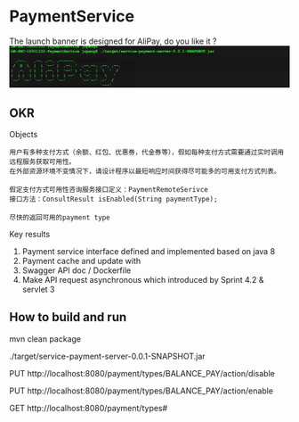 # PaymentService

The launch banner is designed for AliPay,  do you like it ?
![Colored Banner](https://raw.githubusercontent.com/djkpengjun/PaymentService/master/alipay.png)

## OKR
   
   Objects

    用户有多种支付方式（余额、红包、优惠券，代金券等），假如每种支付方式需要通过实时调用远程服务获取可用性。
    在外部资源环境不变情况下，请设计程序以最短响应时间获得尽可能多的可用支付方式列表。

    假定支付方式可用性咨询服务接口定义：PaymentRemoteSerivce
    接口方法：ConsultResult isEnabled(String paymentType); 
  
    尽快的返回可用的payment type
    
    
   Key results
   
   1) Payment service interface defined and implemented based on java 8
   2) Payment cache and update with 
   3) Swagger API doc / Dockerfile
   4) Make API request asynchronous which introduced by Sprint 4.2 & servlet 3
   
   
## How to build and run
   
   mvn clean package
   
   ./target/service-payment-server-0.0.1-SNAPSHOT.jar
   
   
   
   PUT   http://localhost:8080/payment/types/BALANCE_PAY/action/disable
   
   PUT   http://localhost:8080/payment/types/BALANCE_PAY/action/enable
   
   GET   http://localhost:8080/payment/types#
